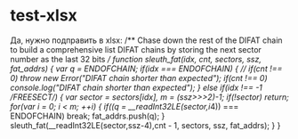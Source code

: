 # test-xlsx

Да, нужно подправить в xlsx:
/** Chase down the rest of the DIFAT chain to build a comprehensive list
    DIFAT chains by storing the next sector number as the last 32 bits */
function sleuth_fat(idx, cnt, sectors, ssz, fat_addrs) {
        var q = ENDOFCHAIN;
        if(idx === ENDOFCHAIN) {
                // if(cnt !== 0) throw new Error("DIFAT chain shorter than expected");
                if(cnt !== 0) console.log("DIFAT chain shorter than expected");
        } else if(idx !== -1 /*FREESECT*/) {
                var sector = sectors[idx], m = (ssz>>>2)-1;
                if(!sector) return;
                for(var i = 0; i < m; ++i) {
                        if((q = __readInt32LE(sector,i*4)) === ENDOFCHAIN) break;
                        fat_addrs.push(q);
                }
                sleuth_fat(__readInt32LE(sector,ssz-4),cnt - 1, sectors, ssz, fat_addrs);
        }
}
